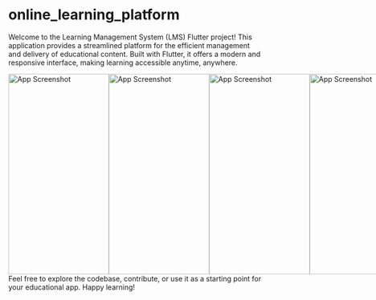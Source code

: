 # online_learning_platform

Welcome to the Learning Management System (LMS) Flutter project! This application provides a streamlined platform for the efficient management and delivery of educational content. Built with Flutter, it offers a modern and responsive interface, making learning accessible anytime, anywhere.

<div style="display: flex; justify-content: space-between;">
<img src="images/register.png" alt="App Screenshot" width="200" height="400">
<img src="assets/write home1.png" alt="App Screenshot" width="200" height="400">
  <img src="assets/select classes.png" alt="App Screenshot" width="200" height="400">
  <img src="assets/select salary.png" alt="App Screenshot" width="200" height="400">
  <img src="assets/select task.png" alt="App Screenshot" width="200" height="400">
  <img src="assets/select timetable.png" alt="App Screenshot" width="200" height="400">
</div>
Feel free to explore the codebase, contribute, or use it as a starting point for your educational app. Happy learning!

